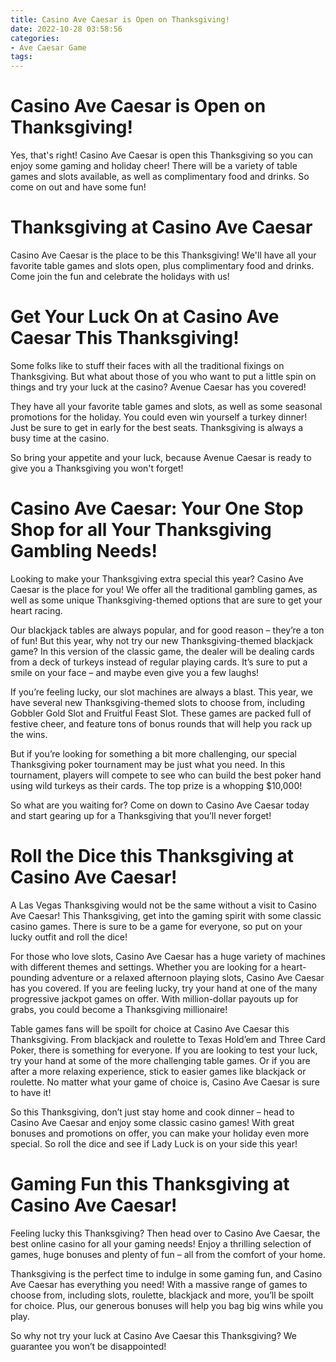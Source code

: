 ```yaml
---
title: Casino Ave Caesar is Open on Thanksgiving!
date: 2022-10-28 03:58:56
categories:
- Ave Caesar Game
tags:
---
```



#  Casino Ave Caesar is Open on Thanksgiving!

Yes, that's right! Casino Ave Caesar is open this Thanksgiving so you can enjoy some gaming and holiday cheer! There will be a variety of table games and slots available, as well as complimentary food and drinks. So come on out and have some fun!

# Thanksgiving at Casino Ave Caesar

Casino Ave Caesar is the place to be this Thanksgiving! We'll have all your favorite table games and slots open, plus complimentary food and drinks. Come join the fun and celebrate the holidays with us!

#  Get Your Luck On at Casino Ave Caesar This Thanksgiving!

Some folks like to stuff their faces with all the traditional fixings on Thanksgiving. But what about those of you who want to put a little spin on things and try your luck at the casino? Avenue Caesar has you covered!

They have all your favorite table games and slots, as well as some seasonal promotions for the holiday. You could even win yourself a turkey dinner! Just be sure to get in early for the best seats. Thanksgiving is always a busy time at the casino.

So bring your appetite and your luck, because Avenue Caesar is ready to give you a Thanksgiving you won't forget!

#  Casino Ave Caesar: Your One Stop Shop for all Your Thanksgiving Gambling Needs!

Looking to make your Thanksgiving extra special this year? Casino Ave Caesar is the place for you! We offer all the traditional gambling games, as well as some unique Thanksgiving-themed options that are sure to get your heart racing.

Our blackjack tables are always popular, and for good reason – they’re a ton of fun! But this year, why not try our new Thanksgiving-themed blackjack game? In this version of the classic game, the dealer will be dealing cards from a deck of turkeys instead of regular playing cards. It’s sure to put a smile on your face – and maybe even give you a few laughs!

If you’re feeling lucky, our slot machines are always a blast. This year, we have several new Thanksgiving-themed slots to choose from, including Gobbler Gold Slot and Fruitful Feast Slot. These games are packed full of festive cheer, and feature tons of bonus rounds that will help you rack up the wins.

But if you’re looking for something a bit more challenging, our special Thanksgiving poker tournament may be just what you need. In this tournament, players will compete to see who can build the best poker hand using wild turkeys as their cards. The top prize is a whopping $10,000!

So what are you waiting for? Come on down to Casino Ave Caesar today and start gearing up for a Thanksgiving that you’ll never forget!

#  Roll the Dice this Thanksgiving at Casino Ave Caesar!

A Las Vegas Thanksgiving would not be the same without a visit to Casino Ave Caesar! This Thanksgiving, get into the gaming spirit with some classic casino games. There is sure to be a game for everyone, so put on your lucky outfit and roll the dice!

For those who love slots, Casino Ave Caesar has a huge variety of machines with different themes and settings. Whether you are looking for a heart-pounding adventure or a relaxed afternoon playing slots, Casino Ave Caesar has you covered. If you are feeling lucky, try your hand at one of the many progressive jackpot games on offer. With million-dollar payouts up for grabs, you could become a Thanksgiving millionaire!

Table games fans will be spoilt for choice at Casino Ave Caesar this Thanksgiving. From blackjack and roulette to Texas Hold’em and Three Card Poker, there is something for everyone. If you are looking to test your luck, try your hand at some of the more challenging table games. Or if you are after a more relaxing experience, stick to easier games like blackjack or roulette. No matter what your game of choice is, Casino Ave Caesar is sure to have it!

So this Thanksgiving, don’t just stay home and cook dinner – head to Casino Ave Caesar and enjoy some classic casino games! With great bonuses and promotions on offer, you can make your holiday even more special. So roll the dice and see if Lady Luck is on your side this year!

#  Gaming Fun this Thanksgiving at Casino Ave Caesar!

Feeling lucky this Thanksgiving? Then head over to Casino Ave Caesar, the best online casino for all your gaming needs! Enjoy a thrilling selection of games, huge bonuses and plenty of fun – all from the comfort of your home.

Thanksgiving is the perfect time to indulge in some gaming fun, and Casino Ave Caesar has everything you need! With a massive range of games to choose from, including slots, roulette, blackjack and more, you’ll be spoilt for choice. Plus, our generous bonuses will help you bag big wins while you play.

So why not try your luck at Casino Ave Caesar this Thanksgiving? We guarantee you won’t be disappointed!